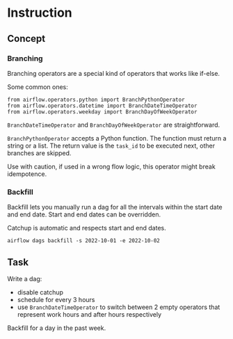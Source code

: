# Instruction

## Concept

### Branching

Branching operators are a special kind of operators that works like if-else.

Some common ones:

```
from airflow.operators.python import BranchPythonOperator
from airflow.operators.datetime import BranchDateTimeOperator
from airflow.operators.weekday import BranchDayOfWeekOperator
```
`BranchDateTimeOperator` and `BranchDayOfWeekOperator` are straightforward.

`BranchPythonOperator` accepts a Python function. The function must return a string or a list. The return value is the `task_id` to be executed next, other branches are skipped.

Use with caution, if used in a wrong flow logic, this operator might break idempotence.

### Backfill

Backfill lets you manually run a dag for all the intervals within the start date and end date. Start and end dates can be overridden.

Catchup is automatic and respects start and end dates.

```
airflow dags backfill -s 2022-10-01 -e 2022-10-02
```

## Task

Write a dag:
- disable catchup
- schedule for every 3 hours
- use `BranchDateTimeOperator` to switch between 2 empty operators that represent work hours and after hours respectively

Backfill for a day in the past week.
